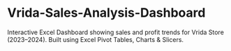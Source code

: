# Vrida-Sales-Analysis-Dashboard
Interactive Excel Dashboard showing sales and profit trends for Vrida Store (2023–2024). Built using Excel Pivot Tables, Charts &amp; Slicers.
